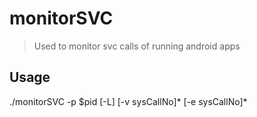 # monitorSVC
> Used to monitor svc calls of running android apps

## Usage
./monitorSVC  -p $pid <pid to be traced>
	[-L] <list sysCallTable>
	[-v sysCallNo]* <ignore sysCallNo>
	[-e sysCallNo]* <filter sysCallNo>
    